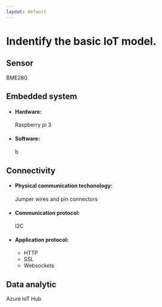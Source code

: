 ```yaml
---
layout: default
---
```



# Indentify the basic IoT model.

## Sensor

BME280

## Embedded system

*   #### Hardware:

    Raspberry pi 3
    
*   #### Software:

    b

## Connectivity

*   #### Physical communication techonology:

    Jumper wires and pin connectors
    
*   #### Communication protocol:

    I2C
    
*   #### Application protocol:

    - HTTP
    - SSL
    - Websockets

## Data analytic

Azure IoT Hub

